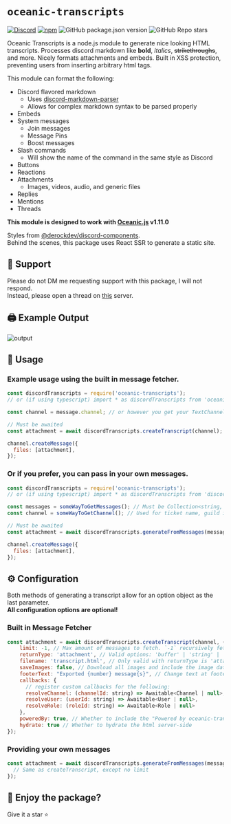 # `oceanic-transcripts`

[![Discord](https://img.shields.io/discord/579742127676981269?label=discord)](https://discord.gg/XvHzUNZDdR)
[![npm](https://img.shields.io/npm/dw/oceanic-transcripts)](http://npmjs.org/package/oceanic-transcripts)
![GitHub package.json version](https://img.shields.io/github/package-json/v/TheMonDon/oceanic-transcripts)
![GitHub Repo stars](https://img.shields.io/github/stars/TheMonDon/oceanic-transcripts?style=social)

Oceanic Transcripts is a node.js module to generate nice looking HTML transcripts. Processes discord markdown like **bold**, _italics_, ~~strikethroughs~~, and more. Nicely formats attachments and embeds. Built in XSS protection, preventing users from inserting arbitrary html tags.

This module can format the following:

- Discord flavored markdown
  - Uses [discord-markdown-parser](https://github.com/ItzDerock/discord-markdown-parser)
  - Allows for complex markdown syntax to be parsed properly
- Embeds
- System messages
  - Join messages
  - Message Pins
  - Boost messages
- Slash commands
  - Will show the name of the command in the same style as Discord
- Buttons
- Reactions
- Attachments
  - Images, videos, audio, and generic files
- Replies
- Mentions
- Threads

**This module is designed to work with [Oceanic.js](https://oceanic.ws/) v1.11.0**

Styles from [@derockdev/discord-components](https://github.com/ItzDerock/discord-components).  
Behind the scenes, this package uses React SSR to generate a static site.

## 👋 Support

Please do not DM me requesting support with this package, I will not respond.  
Instead, please open a thread on [this](https://discord.gg/XvHzUNZDdR) server.

## 🖨️ Example Output

![output](https://derock.media/r/6G6FIl.gif)

## 📝 Usage

### Example usage using the built in message fetcher.

```js
const discordTranscripts = require('oceanic-transcripts');
// or (if using typescript) import * as discordTranscripts from 'oceanic-transcripts';

const channel = message.channel; // or however you get your TextChannel

// Must be awaited
const attachment = await discordTranscripts.createTranscript(channel);

channel.createMessage({
  files: [attachment],
});
```

### Or if you prefer, you can pass in your own messages.

```js
const discordTranscripts = require('oceanic-transcripts');
// or (if using typescript) import * as discordTranscripts from 'discord-html-transcripts';

const messages = someWayToGetMessages(); // Must be Collection<string, Message> or Message[]
const channel = someWayToGetChannel(); // Used for ticket name, guild icon, and guild name

// Must be awaited
const attachment = await discordTranscripts.generateFromMessages(messages, channel);

channel.createMessage({
  files: [attachment],
});
```

## ⚙️ Configuration

Both methods of generating a transcript allow for an option object as the last parameter.  
**All configuration options are optional!**

### Built in Message Fetcher

```js
const attachment = await discordTranscripts.createTranscript(channel, {
    limit: -1, // Max amount of messages to fetch. `-1` recursively fetches.
    returnType: 'attachment', // Valid options: 'buffer' | 'string' | 'attachment' Default: 'attachment' OR use the enum ExportReturnType
    filename: 'transcript.html', // Only valid with returnType is 'attachment'. Name of attachment.
    saveImages: false, // Download all images and include the image data in the HTML (allows viewing the image even after it has been deleted) (! WILL INCREASE FILE SIZE !)
    footerText: "Exported {number} message{s}", // Change text at footer, don't forget to put {number} to show how much messages got exported, and {s} for plural
    callbacks: {
      // register custom callbacks for the following:
      resolveChannel: (channelId: string) => Awaitable<Channel | null>,
      resolveUser: (userId: string) => Awaitable<User | null>,
      resolveRole: (roleId: string) => Awaitable<Role | null>
    },
    poweredBy: true, // Whether to include the "Powered by oceanic-transcripts" footer
    hydrate: true // Whether to hydrate the html server-side
});
```

### Providing your own messages

```js
const attachment = await discordTranscripts.generateFromMessages(messages, channel, {
  // Same as createTranscript, except no limit
});
```

## 🤝 Enjoy the package?

Give it a star ⭐
